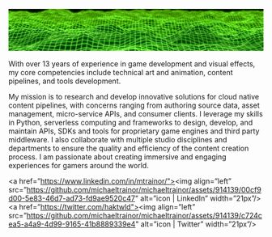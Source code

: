 ![Background Image](https://github.com/michaeltrainor/michaeltrainor/blob/608c602c37aae909286372dd9a02956f0150c99c/background.jpg)

With over 13 years of experience in game development and visual effects, my core competencies include technical art and animation, content pipelines, and tools development.

My mission is to research and develop innovative solutions for cloud native content pipelines, with concerns ranging from authoring source data, asset management, micro-service APIs, and consumer clients. I leverage my skills in Python, serverless computing and frameworks to design, develop, and maintain APIs, SDKs and tools for proprietary game engines and third party middleware. I also collaborate with multiple studio disciplines and departments to ensure the quality and efficiency of the content creation process. I am passionate about creating immersive and engaging experiences for gamers around the world.

<a href=”https://www.linkedin.com/in/mtrainor/"><img align=”left” src=”https://github.com/michaeltrainor/michaeltrainor/assets/914139/00cf9d00-5e83-46d7-ad73-fd9ae9520c47" alt=”icon | LinkedIn” width=”21px”/></a>
<a href=”https://twitter.com/haktwld"><img align=”left” src=”https://github.com/michaeltrainor/michaeltrainor/assets/914139/c724cea5-a4a9-4d99-9165-41b8889339e4" alt=”icon | Twitter” width=”21px”/></a>
